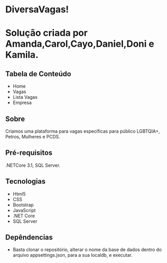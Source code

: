 # DiversaVagas!
# Solução criada por Amanda,Carol,Cayo,Daniel,Doni e Kamila.

## Tabela de Conteúdo
* Home
* Vagas
* Lista Vagas
* Empresa

## Sobre
 Criamos uma plataforma para vagas específicas para público LGBTQIA+, Petros, Mulheres e PCDS.
 

## Pré-requisitos
  .NETCore 3.1, SQL Server.
  
## Tecnologias
* Html5
* CSS
* Bootstrap
* JavaScript
* .NET Core
* SQL Server

## Depêndencias

* Basta clonar o repositório, alterar o nome da base de dados dentro do arquivo appsettings.json, para a sua localdb, e executar.
